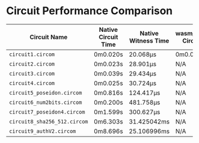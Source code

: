 # Circuit Performance Comparison

| Circuit Name         | Native Circuit Time | Native Witness Time | wasm_nodejs.txt Circuit Time | wasm_nodejs.txt Witness Time |
|----------------------|-----------------------|-----------------------|-----------------------|-----------------------|
| `circuit1.circom` | 0m0.020s | 20.068µs  | 0m0.048s |  |
| `circuit2.circom` | 0m0.023s | 28.901µs  | N/A | N/A |
| `circuit3.circom` | 0m0.039s | 29.434µs  | N/A | N/A |
| `circuit4.circom` | 0m0.025s | 30.724µs  | N/A | N/A |
| `circuit5_poseidon.circom` | 0m0.816s | 124.417µs  | N/A | N/A |
| `circuit6_num2bits.circom` | 0m0.200s | 481.758µs  | N/A | N/A |
| `circuit7_poseidon4.circom` | 0m1.599s | 300.627µs  | N/A | N/A |
| `circuit8_sha256_512.circom` | 0m6.303s | 31.425042ms  | N/A | N/A |
| `circuit9_authV2.circom` | 0m8.696s | 25.106996ms  | N/A | N/A |
